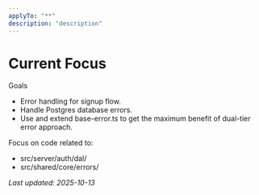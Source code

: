```yaml
---
applyTo: "**"
description: "description"
---
```


# Current Focus

Goals

- Error handling for signup flow.
- Handle Postgres database errors.
- Use and extend base-error.ts to get the maximum benefit of dual-tier error approach.

Focus on code related to:

- src/server/auth/dal/
- src/shared/core/errors/

_Last updated: 2025-10-13_
